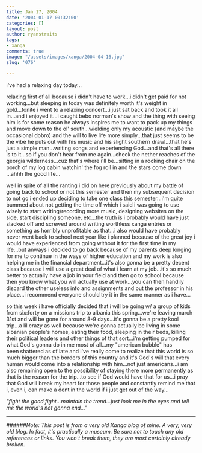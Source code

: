 ```yaml
---
title: Jan 17, 2004
date: '2004-01-17 00:32:00'
categories: []
layout: post
author: ryanstraits
tags:
- xanga
comments: true
image: "/assets/images/xanga/2004-04-16.jpg"
slug: '076'

---
```

i've had a relaxing day today...

<!-- break -->

relaxing first of all because i didn't have to work...i didn't get paid for not working...but sleeping in today was definitely worth it's weight in gold...tonite i went to a relaxing concert...i just sat back and took it all in...and i enjoyed it...i caught bebo norman's show and the thing with seeing him is for some reason he always inspires me to want to pack up my things and move down to the ol' south...wielding only my acoustic (and maybe the occasional dobro) and the will to live life more simply...that just seems to be the vibe he puts out with his music and his slight southern drawl...that he's just a simple man...writing songs and experiencing God...and that's all there is to it...so if you don't hear from me again...check the nether reaches of the georgia wilderness...cuz that's where i'll be...sitting in a rocking chair on the porch of my log cabin watchin' the fog roll in and the stars come down ...ahhh the good life...

well in spite of all the ranting i did on here previously about my battle of going back to school or not this semester and then my subsequent decision to not go i ended up deciding to take one class this semester...i'm quite bummed about not getting the time off which i said i was going to use wisely to start writing/recording more music, designing websites on the side, start discipling someone, etc...the truth is i probably would have just slacked off and screwed around writing worthless xanga entries or something as horribly unprofitable as that...i also would have probably never went back to school next year like i planned because of the great joy i would have experienced from going without it for the first time in my life...but anways i decided to go back because of my parents deep longing for me to continue in the ways of higher education and my work is also helping me in the financial department...it's also gonna be a pretty decent class because i will use a great deal of what i learn at my job...it's so much better to actually have a job in your field and then go to school because then you know what you will actually use at work...you can then handily discard the other useless info and assignments and put the professor in his place...i recommend everyone should try it in the same manner as i have...

so this week i have officially decided that i will be going w/ a group of kids from six:forty on a missions trip to albania this spring...we're leaving march 31st and will be gone for around 8-9 days...it's gonna be a pretty kool trip...a lil crazy as well because we're gonna actually be living in some albanian people's homes, eating their food, sleeping in their beds, killing their political leaders and other things of that sort...i'm getting pumped for what God's gonna do in me most of all...my "american bubble" has been shattered as of late and i've really come to realize that this world is so much bigger than the borders of this country and it's God's will that every human would come into a relationship with him...not just americans...i am also remaining open to the possibility of staying there more permanently as that is the reason for the trip...to see if God would have that for us...i pray that God will break my heart for those people and constantly remind me that i, even i, can make a dent in the world if i just get out of the way...

<em>"fight the good fight...maintain the trend...just look me in the eyes and tell me the world's not gonna end..."</em>

---

######*Note: This post is from a very old Xanga blog of mine. A very, very old blog. In fact, it's practically a museum. Be sure not to touch any old references or links. You won't break them, they are most certainly already broken.*